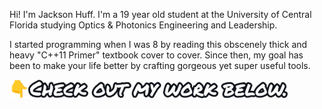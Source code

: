 Hi! I'm Jackson Huff. I'm a 19 year old student at the University of Central Florida studying Optics & Photonics Engineering and Leadership. 

I started programming when I was 8 by reading this obscenely thick and heavy "C++11 Primer" textbook cover to cover. Since then, my goal has been to make your life better by crafting gorgeous yet super useful tools.

<img src="SeeMyWork.png" alt="👇 Check out my work below." height="30px">
